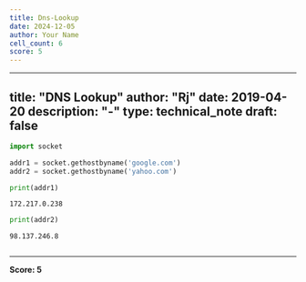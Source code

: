 ```yaml
---
title: Dns-Lookup
date: 2024-12-05
author: Your Name
cell_count: 6
score: 5
---
```


---
title: "DNS Lookup"
author: "Rj"
date: 2019-04-20
description: "-"
type: technical_note
draft: false
---

```python
import socket
```


```python
addr1 = socket.gethostbyname('google.com')
addr2 = socket.gethostbyname('yahoo.com')
```


```python
print(addr1)
```

    172.217.0.238



```python
print(addr2)
```

    98.137.246.8



```python

```


---
**Score: 5**